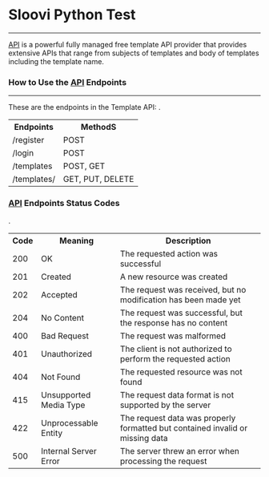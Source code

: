 # Sloovi Python Test
<hr>

[API](https://slapis.herokuapp.com/) is a powerful fully managed free template API provider that provides extensive APIs that range from subjects of templates and body of templates including the template name.



### How to Use the [API](https://slapis.herokuapp.com/) Endpoints
<hr>
These are the endpoints in the Template API:
<table>
 <tr><th>Endpoints</th>  <th>MethodS</th> </tr>
  <tr><td>/register</td>	<td>POST</td>	.</tr>
  <tr><td>/login</td>	<td>POST</td></tr>
  <tr><td>/templates</td>	<td>POST, GET</td></tr>
  <tr><td>/templates/<template_id></td>	<td>GET, PUT, DELETE</td></tr>
</table>


### [API](https://slapis.herokuapp.com/) Endpoints Status Codes
<table>
 <tr><th>Code</th>  <th>Meaning</th> <th>Description</th></tr>
  <tr><td>200</td>	<td>OK</td>	<td>The requested action was successful</td></tr>
  <tr><td>201</td>	<td>Created</td>	<td>A new resource was created</td></tr>
  <tr><td>202</td>	<td>Accepted</td>	<td>The request was received, but no modification has been made yet</td></tr>
  <tr><td>204</td>	<td>No Content</td>	<td>The request was successful, but the response has no content</td></tr>
  <tr><td>400</td>	<td>Bad Request</td>	<td>The request was malformed</td></tr>
  <tr><td>401</td>	<td>Unauthorized</td>	<td>The client is not authorized to perform the requested action</td></tr>
  <tr><td>404</td>	<td>Not Found</td>	<td>The requested resource was not found</td>.</tr>
  <tr><td>415</td>	<td>Unsupported Media Type</td>	<td>The request data format is not supported by the server</td></tr>
  <tr><td>422</td>	<td>Unprocessable Entity</td>	<td>The request data was properly formatted but contained invalid or missing data</td></tr>
  <tr><td>500</td>	<td>Internal Server Error</td>	<td>The server threw an error when processing the request</td></tr>
</table>
  
  
  
  
  
  
  
 
